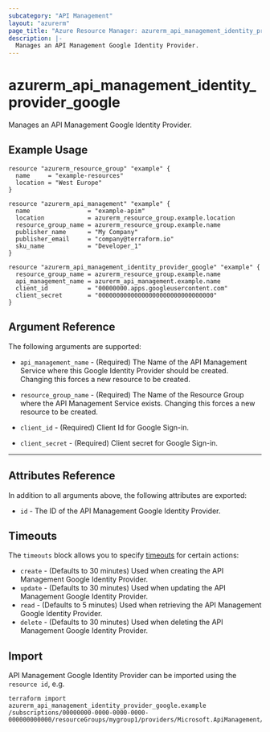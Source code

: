```yaml
---
subcategory: "API Management"
layout: "azurerm"
page_title: "Azure Resource Manager: azurerm_api_management_identity_provider_google"
description: |-
  Manages an API Management Google Identity Provider.
---
```


# azurerm_api_management_identity_provider_google

Manages an API Management Google Identity Provider.

## Example Usage

```hcl
resource "azurerm_resource_group" "example" {
  name     = "example-resources"
  location = "West Europe"
}

resource "azurerm_api_management" "example" {
  name                = "example-apim"
  location            = azurerm_resource_group.example.location
  resource_group_name = azurerm_resource_group.example.name
  publisher_name      = "My Company"
  publisher_email     = "company@terraform.io"
  sku_name            = "Developer_1"
}

resource "azurerm_api_management_identity_provider_google" "example" {
  resource_group_name = azurerm_resource_group.example.name
  api_management_name = azurerm_api_management.example.name
  client_id           = "00000000.apps.googleusercontent.com"
  client_secret       = "00000000000000000000000000000000"
}
```

## Argument Reference

The following arguments are supported:

* `api_management_name` - (Required) The Name of the API Management Service where this Google Identity Provider should be created. Changing this forces a new resource to be created.

* `resource_group_name` - (Required) The Name of the Resource Group where the API Management Service exists. Changing this forces a new resource to be created.

* `client_id` - (Required) Client Id for Google Sign-in.

* `client_secret` - (Required) Client secret for Google Sign-in.

---

## Attributes Reference

In addition to all arguments above, the following attributes are exported:

* `id` - The ID of the API Management Google Identity Provider.

## Timeouts

The `timeouts` block allows you to specify [timeouts](https://www.terraform.io/language/resources/syntax#operation-timeouts) for certain actions:

* `create` - (Defaults to 30 minutes) Used when creating the API Management Google Identity Provider.
* `update` - (Defaults to 30 minutes) Used when updating the API Management Google Identity Provider.
* `read` - (Defaults to 5 minutes) Used when retrieving the API Management Google Identity Provider.
* `delete` - (Defaults to 30 minutes) Used when deleting the API Management Google Identity Provider.

## Import

API Management Google Identity Provider can be imported using the `resource id`, e.g.

```shell
terraform import azurerm_api_management_identity_provider_google.example /subscriptions/00000000-0000-0000-0000-000000000000/resourceGroups/mygroup1/providers/Microsoft.ApiManagement/service/instance1/identityProviders/google
```
